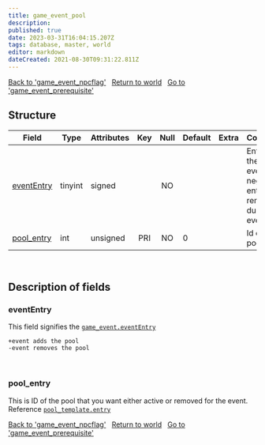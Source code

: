 ```yaml
---
title: game_event_pool
description: 
published: true
date: 2023-03-31T16:04:15.207Z
tags: database, master, world
editor: markdown
dateCreated: 2021-08-30T09:31:22.811Z
---
```


<a href="https://trinitycore.info/en/database/master/world/game_event_npcflag" class="mt-5 v-btn v-btn--depressed v-btn--flat v-btn--outlined theme--light v-size--default darkblue--text text--lighten-3"><span class="v-btn__content"><i aria-hidden="true" class="v-icon notranslate v-icon--left mdi mdi-arrow-left theme--light"></i><span>Back to 'game_event_npcflag'</span></span></a>&nbsp;&nbsp;&nbsp;<a href="https://trinitycore.info/en/database/master/world/home" class="mt-5 v-btn v-btn--depressed v-btn--flat v-btn--outlined theme--light v-size--default darkblue--text text--lighten-3"><span class="v-btn__content"><i aria-hidden="true" class="v-icon notranslate v-icon--left mdi mdi-home-outline theme--light"></i><span>Return to world</span></span></a>&nbsp;&nbsp;&nbsp;<a href="https://trinitycore.info/en/database/master/world/game_event_prerequisite" class="mt-5 v-btn v-btn--depressed v-btn--flat v-btn--outlined theme--light v-size--default darkblue--text text--lighten-3"><span class="v-btn__content"><span>Go to 'game_event_prerequisite'</span><i aria-hidden="true" class="v-icon notranslate v-icon--right mdi mdi-arrow-right theme--light"></i></span></a>

## Structure

| Field | Type | Attributes | Key | Null | Default | Extra | Comment |
| --- | --- | --- | :---: | :---: | --- | --- | --- |
| [eventEntry](#evententry) | tinyint | signed |  | NO |  |  | Entry of the game event. Put negative entry to remove during event. |
| [pool_entry](#pool_entry) | int | unsigned | PRI | NO | 0 |  | Id of the pool |
&nbsp;
## Description of fields

### eventEntry
This field signifies the [`game_event.eventEntry`](/database/master/world/game_event#eventEntry)
```
+event adds the pool
-event removes the pool
```
&nbsp;

### pool_entry
This is ID of the pool that you want either active or removed for the event. Reference [`pool_template.entry`](/database/master/world/pool_template#entry)
&nbsp;

<a href="https://trinitycore.info/en/database/master/world/game_event_npcflag" class="mt-5 v-btn v-btn--depressed v-btn--flat v-btn--outlined theme--light v-size--default darkblue--text text--lighten-3"><span class="v-btn__content"><i aria-hidden="true" class="v-icon notranslate v-icon--left mdi mdi-arrow-left theme--light"></i><span>Back to 'game_event_npcflag'</span></span></a>&nbsp;&nbsp;&nbsp;<a href="https://trinitycore.info/en/database/master/world/home" class="mt-5 v-btn v-btn--depressed v-btn--flat v-btn--outlined theme--light v-size--default darkblue--text text--lighten-3"><span class="v-btn__content"><i aria-hidden="true" class="v-icon notranslate v-icon--left mdi mdi-home-outline theme--light"></i><span>Return to world</span></span></a>&nbsp;&nbsp;&nbsp;<a href="https://trinitycore.info/en/database/master/world/game_event_prerequisite" class="mt-5 v-btn v-btn--depressed v-btn--flat v-btn--outlined theme--light v-size--default darkblue--text text--lighten-3"><span class="v-btn__content"><span>Go to 'game_event_prerequisite'</span><i aria-hidden="true" class="v-icon notranslate v-icon--right mdi mdi-arrow-right theme--light"></i></span></a>

